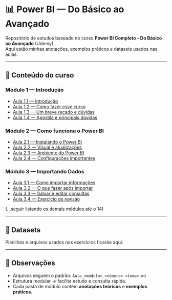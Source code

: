 # 📊 Power BI — Do Básico ao Avançado

Repositório de estudos baseado no curso **Power BI Completo - Do Básico ao Avançado** (Udemy) .  
Aqui estão minhas anotações, exemplos práticos e datasets usados nas aulas.

---

## 📂 Conteúdo do curso

### Módulo 1 — Introdução
- [Aula 1.1 — Introdução](modulo01-Introducao/Aula_1_1-Introducao.md)
- [Aula 1.2 — Como fazer esse curso](modulo01-Introducao/Aula_1_2-ComoFazerCurso.md)
- [Aula 1.3 — Um breve recado e dúvidas](modulo01-Introducao/Aula_1_3-Recado_Duvidas.md)
- [Aula 1.4 — Apostila e principais dúvidas](modulo01-Introducao/Aula_1_4-Apostila_PrincipaisDuvidas.md)

### Módulo 2 — Como funciona o Power BI
- [Aula 2.1 — Instalando o Power BI](modulo02-ComoFuncionaPowerBI/Aula_2_1-InstalandoPowerBI.md)
- [Aula 2.2 — Visual e atualizações](modulo02-ComoFuncionaPowerBI/Aula_2_2-VisualAtualizacoes.md)
- [Aula 2.3 — Ambiente do Power BI](modulo02-ComoFuncionaPowerBI/Aula_2_3-AmbientePowerBI.md)
- [Aula 2.4 — Configurações importantes](modulo02-ComoFuncionaPowerBI/Aula_2_4-ConfiguracoesImportantes.md)

### Módulo 3 — Importando Dados
- [Aula 3.1 — Como importar informações](modulo03-ImportandoDados/Aula_3_1-ComoImportar.md)
- [Aula 3.2 — O que fazer após importar](modulo03-ImportandoDados/Aula_3_2-OqueFazerAposImportar.md)
- [Aula 3.3 — Salvar e editar consultas](modulo03-ImportandoDados/Aula_3_3-SalvarEditarConsultas.md)
- [Aula 3.4 — Exercício de revisão](modulo03-ImportandoDados/Aula_3_4-ExercicioRevisao.md)

(...seguir listando os demais módulos até o 14)

---

## 📂 Datasets
Planilhas e arquivos usados nos exercícios ficarão aqui.

---

## 📌 Observações
- Arquivos seguem o padrão: `Aula_<módulo>_<número>-<tema>.md`
- Estrutura modular → facilita estudo e consulta rápida.
- Cada pasta de módulo contém **anotações teóricas** e **exemplos práticos**.
